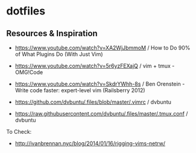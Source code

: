 # dotfiles

## Resources & Inspiration
- https://www.youtube.com/watch?v=XA2WjJbmmoM / How to Do 90% of What Plugins Do (With Just Vim)
- https://www.youtube.com/watch?v=5r6yzFEXajQ / vim + tmux - OMG!Code
- https://www.youtube.com/watch?v=SkdrYWhh-8s / Ben Orenstein - Write code faster: expert-level vim (Railsberry 2012)

- https://github.com/dvbuntu/.files/blob/master/.vimrc / dvbuntu
- https://raw.githubusercontent.com/dvbuntu/.files/master/.tmux.conf / dvbuntu

To Check:
- http://ivanbrennan.nyc/blog/2014/01/16/rigging-vims-netrw/
